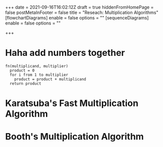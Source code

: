 +++
date = 2021-09-16T16:02:12Z
draft = true
hiddenFromHomePage = false
postMetaInFooter = false
title = "Reseach: Multiplication Algorithms"
[flowchartDiagrams]
enable = false
options = ""
[sequenceDiagrams]
enable = false
options = ""

+++
# Haha add numbers together

```
fn(multiplicand, multiplier)
  product = 0
  for i from 1 to multiplier
    product = product + multiplicand
  return product
```

# Karatsuba's Fast Multiplication Algorithm

# Booth's Multiplication Algorithm